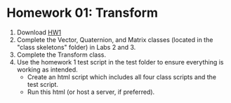 # Homework 01: Transform

1.  Download [HW1](https://github.com/EduardBolanos/Computer-Graphics/tree/master/OriginalLabs)
2.  Complete the Vector, Quaternion, and Matrix classes (located in the "class skeletons" folder) in Labs 2 and 3.
3.  Complete the Transform class.
4.  Use the homework 1 test script in the test folder to ensure everything is working as intended.
    -   Create an html script which includes all four class scripts and the test script.
    -   Run this html (or host a server, if preferred).

